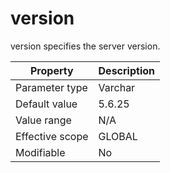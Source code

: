 version 
============================

version specifies the server version. 


|  **Property**   | **Description** |
|-----------------|-----------------|
| Parameter type  | Varchar         |
| Default value   | 5.6.25          |
| Value range     | N/A             |
| Effective scope | GLOBAL          |
| Modifiable      | No              |



